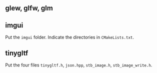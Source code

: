 ## glew, glfw, glm

## imgui

Put the `imgui` folder.
Indicate the directories in `CMakeLists.txt`.

## tinygltf

Put the four files `tinygltf.h`, `json.hpp`, `stb_image.h`, `stb_image_write.h`.